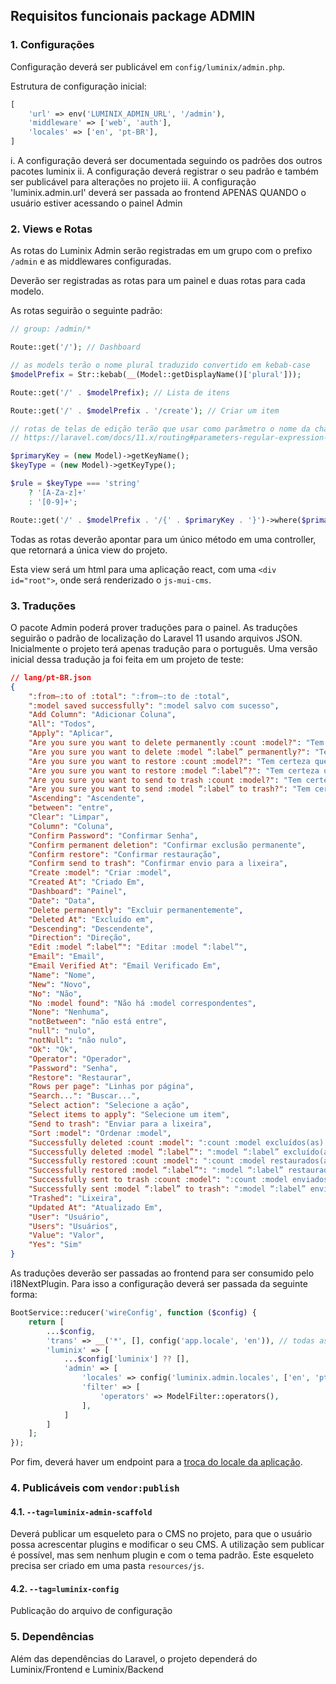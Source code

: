 ## Requisitos funcionais package ADMIN

### 1. Configurações

Configuração deverá ser publicável em `config/luminix/admin.php`.

Estrutura de configuração inicial:

```php
[
    'url' => env('LUMINIX_ADMIN_URL', '/admin'),
    'middleware' => ['web', 'auth'],
    'locales' => ['en', 'pt-BR'],
]
```

 i.   A configuração deverá ser documentada seguindo os padrões dos outros pacotes luminix
 ii.  A configuração deverá registrar o seu padrão e também ser publicável para alterações no projeto
 iii. A configuração 'luminix.admin.url' deverá ser passada ao frontend APENAS QUANDO o usuário estiver acessando o painel Admin

### 2. Views e Rotas

As rotas do Luminix Admin serão registradas em um grupo com o prefixo `/admin` e as middlewares configuradas.

Deverão ser registradas as rotas para um painel e duas rotas para cada modelo.

As rotas seguirão o seguinte padrão:

```php
// group: /admin/*

Route::get('/'); // Dashboard

// as models terão o nome plural traduzido convertido em kebab-case
$modelPrefix = Str::kebab(__(Model::getDisplayName()['plural']));

Route::get('/' . $modelPrefix); // Lista de itens

Route::get('/' . $modelPrefix . '/create'); // Criar um item

// rotas de telas de edição terão que usar como parâmetro o nome da chave primária e também considerar o tipo da chave primaria
// https://laravel.com/docs/11.x/routing#parameters-regular-expression-constraints

$primaryKey = (new Model)->getKeyName();
$keyType = (new Model)->getKeyType();

$rule = $keyType === 'string'
    ? '[A-Za-z]+'
    : '[0-9]+';

Route::get('/' . $modelPrefix . '/{' . $primaryKey . '}')->where($primaryKey, $rule); // Editar item
```

Todas as rotas deverão apontar para um único método em uma controller, que retornará a única view do projeto.

Esta view será um html para uma aplicação react, com uma `<div id="root">`, onde será renderizado o `js-mui-cms`.

### 3. Traduções

O pacote Admin poderá prover traduções para o painel. As traduções seguirão o padrão de localização do Laravel 11 usando arquivos JSON. Inicialmente o projeto terá apenas tradução para o português. Uma versão inicial dessa tradução ja foi feita em um projeto de teste:

```json
// lang/pt-BR.json
{
    ":from–:to of :total": ":from–:to de :total",
    ":model saved successfully": ":model salvo com sucesso",
    "Add Column": "Adicionar Coluna",
    "All": "Todos",
    "Apply": "Aplicar",
    "Are you sure you want to delete permanently :count :model?": "Tem certeza que deseja excluir :count :model permanentemente?",
    "Are you sure you want to delete :model “:label” permanently?": "Tem certeza que deseja excluir o(a) :model “:label” permanentemente?",
    "Are you sure you want to restore :count :model?": "Tem certeza que deseja restaurar :count :model?",
    "Are you sure you want to restore :model “:label”?": "Tem certeza que deseja restaurar o(a) :model “:label”?",
    "Are you sure you want to send to trash :count :model?": "Tem certeza que deseja enviar :count :model para a lixeira?",
    "Are you sure you want to send :model “:label” to trash?": "Tem certeza que deseja enviar o(a) :model “:label” para a lixeira?",
    "Ascending": "Ascendente",
    "between": "entre",
    "Clear": "Limpar",
    "Column": "Coluna",
    "Confirm Password": "Confirmar Senha",
    "Confirm permanent deletion": "Confirmar exclusão permanente",
    "Confirm restore": "Confirmar restauração",
    "Confirm send to trash": "Confirmar envio para a lixeira",
    "Create :model": "Criar :model",
    "Created At": "Criado Em",
    "Dashboard": "Painel",
    "Date": "Data",
    "Delete permanently": "Excluir permanentemente",
    "Deleted At": "Excluído em",
    "Descending": "Descendente",
    "Direction": "Direção",
    "Edit :model “:label“": "Editar :model “:label”",
    "Email": "Email",
    "Email Verified At": "Email Verificado Em",
    "Name": "Nome",
    "New": "Novo",
    "No": "Não",
    "No :model found": "Não há :model correspondentes",
    "None": "Nenhuma",
    "notBetween": "não está entre",
    "null": "nulo",
    "notNull": "não nulo",
    "Ok": "Ok",
    "Operator": "Operador",
    "Password": "Senha",
    "Restore": "Restaurar",
    "Rows per page": "Linhas por página",
    "Search...": "Buscar...",
    "Select action": "Selecione a ação",
    "Select items to apply": "Selecione um item",
    "Send to trash": "Enviar para a lixeira",
    "Sort :model": "Ordenar :model",
    "Successfully deleted :count :model": ":count :model excluídos(as) com sucesso",
    "Successfully deleted :model “:label”": ":model “:label” excluído(a) com sucesso",
    "Successfully restored :count :model": ":count :model restaurados(as) com sucesso",
    "Successfully restored :model “:label”": ":model “:label” restaurado(a) com sucesso",
    "Successfully sent to trash :count :model": ":count :model enviados(as) para a lixeira com sucesso",
    "Successfully sent :model “:label” to trash": ":model “:label” enviado(a) para a lixeira com sucesso",
    "Trashed": "Lixeira",
    "Updated At": "Atualizado Em",
    "User": "Usuário",
    "Users": "Usuários",
    "Value": "Valor",
    "Yes": "Sim"
}
```

As traduções deverão ser passadas ao frontend para ser consumido pelo i18NextPlugin.
Para isso a configuração deverá ser passada da seguinte forma:

```php
BootService::reducer('wireConfig', function ($config) {
    return [
        ...$config,
        'trans' => __('*', [], config('app.locale', 'en')), // todas as traduções serão disponibilizadas nesta chave
        'luminix' => [
            ...$config['luminix'] ?? [],
            'admin' => [
                'locales' => config('luminix.admin.locales', ['en', 'pt-BR']),
                'filter' => [
                    'operators' => ModelFilter::operators(),
                ],
            ]
        ]
    ];
});
```

Por fim, deverá haver um endpoint para a [troca do locale da aplicação](https://laravel.com/docs/11.x/localization#configuring-the-locale).

### 4. Publicáveis com `vendor:publish`

#### 4.1. `--tag=luminix-admin-scaffold`

Deverá publicar um esqueleto para o CMS no projeto, para que o usuário possa acrescentar plugins e modificar o seu CMS. A utilização sem publicar é possível, mas sem nenhum plugin e com o tema padrão. Este esqueleto precisa ser criado em uma pasta `resources/js`.

#### 4.2. `--tag=luminix-config`

Publicação do arquivo de configuração

### 5. Dependências

Além das dependências do Laravel, o projeto dependerá do Luminix/Frontend e Luminix/Backend

